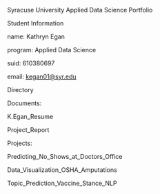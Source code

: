 Syracuse University Applied Data Science Portfolio

Student Information

name: Kathryn Egan

program: Applied Data Science

suid: 610380697

email: kegan01@syr.edu

Directory

Documents: 

K.Egan_Resume

Project_Report

Projects:

Predicting_No_Shows_at_Doctors_Office

Data_Visualization_OSHA_Amputations

Topic_Prediction_Vaccine_Stance_NLP

